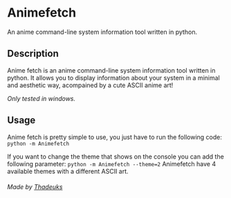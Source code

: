 # Animefetch
An anime command-line system information tool written in python.

## Description 
Anime fetch is an anime command-line system information tool written in python.
It allows you to display information about your system in a minimal and aesthetic way, acompained by  a cute ASCII anime art! 

*Only tested in windows.*

## Usage 
Anime fetch is pretty simple to use, you  just have to run the following code:
`python -m Animefetch`

If you want to change the theme that shows on the console you can add the following parameter:
`python -m Animefetch --theme=2`
Animefetch have 4 available themes with a different ASCII art.

###### Made by [Thadeuks](https://github.com/Thadeuks "Thadeuks")